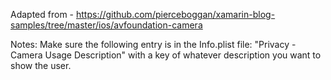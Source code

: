 Adapted from - https://github.com/pierceboggan/xamarin-blog-samples/tree/master/ios/avfoundation-camera

Notes:
Make sure the following entry is in the Info.plist file:
"Privacy - Camera Usage Description" with a key of whatever description you want to show the user.